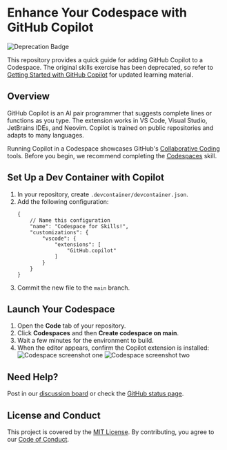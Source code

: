 # Enhance Your Codespace with GitHub Copilot

![Deprecation Badge](https://img.shields.io/badge/Skills-Deprecated-333?logo=github&labelColor=454c54&color=bf8700)

This repository provides a quick guide for adding GitHub Copilot to a
Codespace. The original skills exercise has been deprecated, so refer to
[Getting Started with GitHub Copilot](https://github.com/skills/getting-started-with-github-copilot)
for updated learning material.

## Overview

GitHub Copilot is an AI pair programmer that suggests complete lines or
functions as you type. The extension works in VS Code, Visual Studio,
JetBrains IDEs, and Neovim. Copilot is trained on public repositories
and adapts to many languages.

Running Copilot in a Codespace showcases GitHub's
[Collaborative Coding](https://github.com/features#features-collaboration)
tools. Before you begin, we recommend completing the
[Codespaces](https://github.com/skills/code-with-codespaces) skill.

## Set Up a Dev Container with Copilot

1. In your repository, create `.devcontainer/devcontainer.json`.
2. Add the following configuration:
   ```
   {
       // Name this configuration
       "name": "Codespace for Skills!",
       "customizations": {
           "vscode": {
               "extensions": [
                   "GitHub.copilot"
               ]
           }
       }
   }
   ```
3. Commit the new file to the `main` branch.

## Launch Your Codespace

1. Open the **Code** tab of your repository.
2. Click **Codespaces** and then **Create codespace on main**.
3. Wait a few minutes for the environment to build.
4. When the editor appears, confirm the Copilot extension is installed:
   ![Codespace screenshot one][img1]
   ![Codespace screenshot two][img2]

## Need Help?

Post in our [discussion board](https://github.com/orgs/skills/discussions/categories/code-with-copilot)
or check the [GitHub status page](https://www.githubstatus.com/).

## License and Conduct

This project is covered by the [MIT License](https://gh.io/mit). By
contributing, you agree to our
[Code of Conduct](https://www.contributor-covenant.org/version/2/1/code_of_conduct/code_of_conduct.md).

[img1]:
https://user-images.githubusercontent.com/26442605/224102962-d0222578-3f10-4566-856d-8d59f28fcf2e.png
[img2]:
https://user-images.githubusercontent.com/26442605/224102514-7d6d2f51-f435-401d-a529-7bae3ae3e511.png

